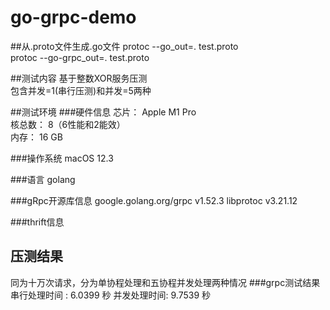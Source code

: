 # go-grpc-demo

##从.proto文件生成.go文件
protoc --go_out=.  test.proto  
protoc --go-grpc_out=. test.proto

##测试内容
基于整数XOR服务压测  
包含并发=1(串行压测)和并发=5两种

##测试环境
###硬件信息
芯片：	Apple M1 Pro  
核总数：	8（6性能和2能效）  
内存：	16 GB  

###操作系统
macOS 12.3

###语言
golang

###gRpc开源库信息
google.golang.org/grpc v1.52.3
libprotoc v3.21.12

###thrift信息

## 压测结果
同为十万次请求，分为单协程处理和五协程并发处理两种情况
###grpc测试结果
串行处理时间 : 6.0399 秒
并发处理时间: 9.7539 秒